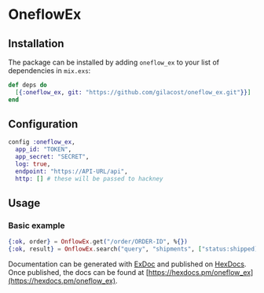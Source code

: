 # OneflowEx

## Installation

The package can be installed
by adding `oneflow_ex` to your list of dependencies in `mix.exs`:

```elixir
def deps do
  [{:oneflow_ex, git: "https://github.com/gilacost/oneflow_ex.git"}}]
end
```


## Configuration

```elixir
config :oneflow_ex,
  app_id: "TOKEN",
  app_secret: "SECRET",
  log: true,
  endpoint: "https://API-URL/api",
  http: [] # these will be passed to hackney
```


## Usage


### Basic example

```elixir
{:ok, order} = OnflowEx.get("/order/ORDER-ID", %{})
{:ok, result} = OnflowEx.search("query", "shipments", ["status:shipped])
```

Documentation can be generated with [ExDoc](https://github.com/elixir-lang/ex_doc)
and published on [HexDocs](https://hexdocs.pm). Once published, the docs can
be found at [https://hexdocs.pm/oneflow_ex](https://hexdocs.pm/oneflow_ex).
